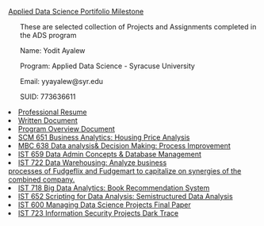      
<u> Applied Data Science Portifolio Milestone</u>
<ul>
These are selected collection of Projects and Assignments completed in the ADS program</li>
</ul>
<ul>
Name: Yodit Ayalew</li>
</ul>
<ul>
Program: Applied Data Science - Syracuse University</li>
</ul>
<ul>
Email: yyayalew@syr.edu</li>
</ul>
<ul>
SUID: 773636611</li>
</ul>

<li> <a href="https://www.linkedin.com/in/yodit-a-17000a20/?jobid=1234">Professional Resume</a> </li>
<li> <a href="https://github.com/yoditayalew/ADS-Portfolio-Milestone/blob/main/Projects/Yodit_Ayalew_IST%20782%20Applied%20Data%20Science%20Portifolio.pdf">Written Document</a> </li>
<li> <a href="https://github.com/yoditayalew/ADS-Portfolio-Milestone/blob/main/Projects/Yodit_Ayalew_Overview%20Document.pdf">Program Overview Document</a> </li>
<li> <a href="https://github.com/yoditayalew/ADS-Portfolio-Milestone/tree/main/Projects/SCM%20651">SCM 651 Business Analytics: Housing Price Analysis</a> </li>
<li> <a href="https://github.com/yoditayalew/ADS-Portfolio-Milestone/tree/main/Projects/MBC%20638">MBC 638 Data analysis& Decision Making: Process Improvement</a> </li>
<li> <a href="https://github.com/yoditayalew/ADS-Portfolio-Milestone/tree/main/Projects/IST%20659">IST 659 Data Admin Concepts & Database Management</a> </li>
<li> <a href="https://github.com/yoditayalew/ADS-Portfolio-Milestone/tree/main/Projects/IST%20722">IST 722 Data Warehousing: Analyze business     processes of Fudgeflix and Fudgemart to capitalize on synergies of the combined company.
<li> <a href="https://github.com/yoditayalew/ADS-Portfolio-Milestone/tree/main/Projects/IST%20718">IST 718 Big Data Analytics: Book Recommendation System</a> </li>
<li> <a href="https://github.com/yoditayalew/ADS-Portfolio-Milestone/tree/main/Projects/IST%20652">IST 652 Scripting for Data Analysis: Semistructured Data Analysis</a> </li>
<li> <a href="https://github.com/yoditayalew/ADS-Portfolio-Milestone/tree/main/Projects/IST%20600">IST 600 Managing Data Science Projects Final Paper</a> </li>
<li> <a href="https://github.com/yoditayalew/ADS-Portfolio-Milestone/tree/main/Projects/IST%20723">IST 723 Information Security Projects Dark Trace</a> </li>
